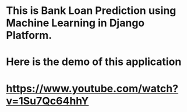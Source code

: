 # This is Bank Loan Prediction using Machine Learning in Django Platform.
# Here is the demo of this application

# https://www.youtube.com/watch?v=1Su7Qc64hhY
